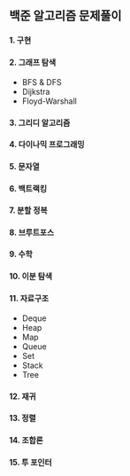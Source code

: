 ## 백준 알고리즘 문제풀이

#### 1. 구현
#### 2. 그래프 탐색
   * BFS & DFS
   * Dijkstra
   * Floyd-Warshall
#### 3. 그리디 알고리즘
#### 4. 다이나믹 프로그래밍
#### 5. 문자열
#### 6. 백트랙킹
#### 7. 분할 정복
#### 8. 브루트포스
#### 9. 수학
#### 10. 이분 탐색
#### 11. 자료구조
   * Deque
   * Heap
   * Map
   * Queue
   * Set
   * Stack
   * Tree
#### 12. 재귀
#### 13. 정렬
#### 14. 조합론
#### 15. 투 포인터

